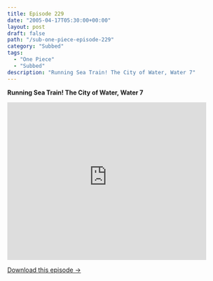 ```yaml
---
title: Episode 229
date: "2005-04-17T05:30:00+00:00"
layout: post
draft: false
path: "/sub-one-piece-episode-229"
category: "Subbed"
tags:
  - "One Piece"
  - "Subbed"
description: "Running Sea Train! The City of Water, Water 7"
---
```


**Running Sea Train! The City of Water, Water 7**

<iframe width="640" height="360" src="https://www.rapidvideo.com/e/FXQGXM9U4P" frameborder="0" marginwidth=0 marginheight=0 scrolling=no allowfullscreen style="max-width:90%;"></iframe>

<a href="http://ouo.io/qs/eCodkFEQ?s=https://www.rapidvideo.com/d/FXQGXM9U4P" class="styled_a">Download this episode →</a>

